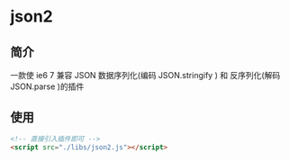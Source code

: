 # json2

## 简介

一款使 ie6 7 兼容 JSON 数据序列化(编码 JSON.stringify ) 和 反序列化(解码 JSON.parse )的插件

## 使用

```html
<!-- 直接引入插件即可 -->
<script src="./libs/json2.js"></script>
```

